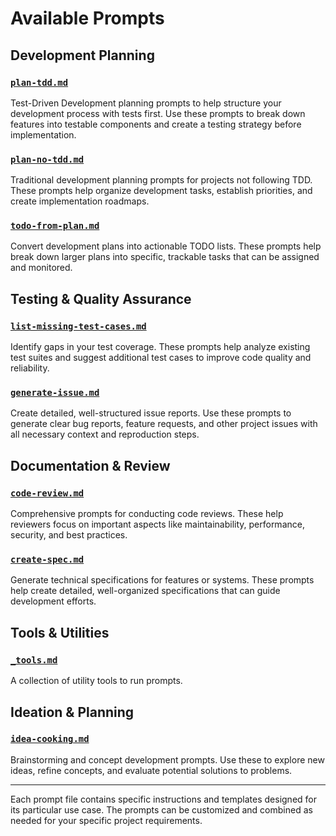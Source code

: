 # Available Prompts

## Development Planning

### [`plan-tdd.md`](./plan-tdd.md)
Test-Driven Development planning prompts to help structure your development process with tests first. Use these prompts to break down features into testable components and create a testing strategy before implementation.

### [`plan-no-tdd.md`](./plan-no-tdd.md)
Traditional development planning prompts for projects not following TDD. These prompts help organize development tasks, establish priorities, and create implementation roadmaps.

### [`todo-from-plan.md`](./todo-from-plan.md)
Convert development plans into actionable TODO lists. These prompts help break down larger plans into specific, trackable tasks that can be assigned and monitored.

## Testing & Quality Assurance

### [`list-missing-test-cases.md`](./list-missing-test-cases.md)
Identify gaps in your test coverage. These prompts help analyze existing test suites and suggest additional test cases to improve code quality and reliability.

### [`generate-issue.md`](./generate-issue.md)
Create detailed, well-structured issue reports. Use these prompts to generate clear bug reports, feature requests, and other project issues with all necessary context and reproduction steps.

## Documentation & Review

### [`code-review.md`](./code-review.md)
Comprehensive prompts for conducting code reviews. These help reviewers focus on important aspects like maintainability, performance, security, and best practices.

### [`create-spec.md`](./create-spec.md)
Generate technical specifications for features or systems. These prompts help create detailed, well-organized specifications that can guide development efforts.

## Tools & Utilities

### [`_tools.md`](./_tools.md)
A collection of utility tools to run prompts.

## Ideation & Planning

### [`idea-cooking.md`](./idea-cooking.md)
Brainstorming and concept development prompts. Use these to explore new ideas, refine concepts, and evaluate potential solutions to problems.

---

Each prompt file contains specific instructions and templates designed for its particular use case. The prompts can be customized and combined as needed for your specific project requirements.
